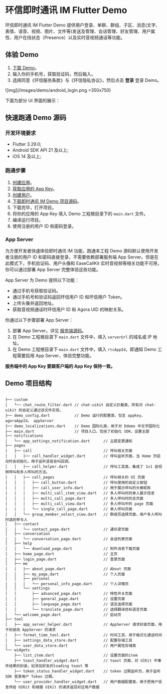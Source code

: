 # 环信即时通讯 IM Flutter Demo 

环信即时通讯 IM Flutter Demo 提供用户登录、单聊、群组、子区、消息(文字、表情、语音、视频、图片、文件等)发送及管理、会话管理、好友管理、用户属性、用户在线状态（Presence）以及实时音视频通话等功能。

## 体验 Demo 

1. [下载 Demo](https://www.easemob.com/download/demo)。
2. 输入你的手机号，获取验证码，然后输入。
3. 选择同意《环信服务条款》与《环信隐私协议》，然后点击 **登录** 登录 Demo。

![img](/images/demo/android_login.png =350x750)

下面为部分 UI 界面的展示：

<ImageGallery :columns="2">
  <ImageItem src="/images/uikit/chatuikit/android/main_chat.png" title="单聊页面" />
  <ImageItem src="/images/uikit/chatuikit/android/main_chat_group.png" title="群聊页面" />
  <ImageItem src="/images/uikit/chatuikit/android/main_conversation_list.png" title="会话列表" />
  <ImageItem src="/images/uikit/chatuikit/android/main_contact_list.png" title="通讯录" />
</ImageGallery>

## 快速跑通 Demo 源码

### 开发环境要求

- Flutter 3.29.0;
- Android SDK API 21 及以上;
- iOS 14 及以上;

### 跑通步骤

1. [创建应用](/product/enable_and_configure_IM.html)。 
2. [获取应用的 App Key](/product/enable_and_configure_IM.html#获取环信即时通讯-im-的信息)。
3. [创建用户](/product/enable_and_configure_IM.html#创建-im-用户)。
4. [下载即时通讯 IM Demo 项目源码](https://github.com/easemob/easemob-demo-flutter)。
5. 下载完毕，打开项目。
6. 将你的应用的 App Key 填入 Demo 工程根目录下的 `main.dart` 文件。
7. 编译运行项目。
8. 使用注册的用户 ID 和密码登录。

### App Server

为方便开发者快速体验即时通讯 IM 功能，跑通本工程 Demo 源码默认使用开发者注册的用户 ID 和密码直接登录，不需要依赖部署服务端 App Server。但是在此模式下，手机验证码、用户头像和 EaseCallKit 实时音视频等相关功能不可用，你可以通过部署 App Server 完整体验这些功能。

App Server 为 Demo 提供以下功能：

- 通过手机号获取验证码。
- 通过手机号和验证码返回环信用户 ID 和环信用户 Token。
- 上传头像并返回地址。
- 获取音视频通话时环信用户 ID 和 Agora UID 的映射关系。

你通过以下步骤部署 App Server：

1. 部署 App Server。详见 [服务端源码](https://github.com/easemob/easemob-im-app-server/tree/dev-demo)。
2. 在 Demo 工程根目录下 `main.dart` 文件中，填入 `serverUrl` 的域名或 IP 地址。
3. 在 Demo 工程根目录下 `main.dart` 文件中，填入 `rtcAppId`，即通知 Demo 工程需要启用 App Server，体验完整功能。

**服务端中的 App Key 要跟客户端的 App Key 保持一致。**

## Demo 项目结构

```

├── custom
│   └── chat_route_filter.dart // chat-uikit 自定义拦截类，所有对 chat-uikit 的自定义通过该文件实现。
├── demo_config.dart           // Demo 运行的配置类，包含 appkey， agoraAppId， appServer 
├── demo_localizations.dart    // Demo 国际化类，用于对 Ddemo 中文字国际化
├── main.dart                  // 项目入口，包括了初始化 SDK，设置主题
├── notifications
│   └── app_settings_notification.dart      // 主题变更通知
├── pages
│   ├── call                                // 呼叫相关页面
│   │   ├── call_handler_widget.dart        // 呼叫监听页面，当 Home 页启动时会初始化，用于监听语音会叫回调。
│   │   ├── call_helper.dart                // 呼叫工具类，集成了 1v1 音视频呼叫和多人呼叫的方法。
│   │   ├── call_pages                      // 呼叫相关的 UI 页面
│   │   │   ├── call_button.dart            // 呼叫使用的自定义按钮
│   │   │   ├── call_user_info.dart         // 用于展示呼叫的头像昵称
│   │   │   ├── multi_call_item_view.dart   // 多人呼叫时的单人展示信息
│   │   │   ├── multi_call_page.dart        // 多人呼叫时的总页面
│   │   │   ├── multi_call_view.dart        // 多人呼叫中的 page 页面
│   │   │   └── single_call_page.dart       // 单人呼叫页面
│   │   └── group_member_select_view.dart   // 群成员选择页面，用户多人呼叫时选则参与人
│   ├── contact
│   │   └── contact_page.dart               // 通讯录页面
│   ├── conversation
│   │   └── conversation_page.dart          // 会话列表页面
│   ├── help
│   │   └── download_page.dart              // 附件消息下载页面
│   ├── home_page.dart                      // 主页
│   ├── login_page.dart                     // 登录页面
│   ├── me
│   │   ├── about_page.dart                 // About 页面
│   │   ├── my_page.dart                    // 个人页面
│   │   ├── personal
│   │   │   └── personal_info_page.dart     // 个人详情页
│   │   └── settings
│   │       ├── advanced_page.dart          // 特性开关页面
│   │       ├── general_page.dart           // 设置页面
│   │       ├── language_page.dart          // 语言选择页面
│   │       └── translate_page.dart         // 选择翻译目标语言页面
│   └── welcome_page.dart                   // 启动页
├── tool
│   ├── app_server_helper.dart              // AppServer 请求封装页面，用于封装向 AppServer 的请求
│   ├── format_time_tool.dart               // 时间工具，用于格式化通话时间
│   ├── settings_data_store.dart            // 配置存储工具
│   └── user_data_store.dart                // 用户属性存储类
└── widgets
    ├── list_item.dart                      // 设置页面的item
    ├── toast_handler_widget.dart           // toast 页面，对 UIKit 中事件结果的封装，如添加好友的loading toast 等
    ├── token_status_handler_widget.dart    // token 过期监听页，用于监听 SDK 登录用户 Token 过期。
    └── user_provider_handler_widget.dart   // 用户数据配置类，用于把用户信息传给 UIKit 和根据 UIKit 的请求返回对应用户数据
```